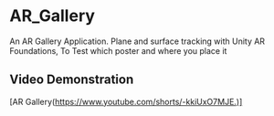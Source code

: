 # AR_Gallery

An AR Gallery Application. Plane and surface tracking with Unity AR Foundations,
To Test which poster and where you place it

## Video Demonstration
[AR Gallery(https://www.youtube.com/shorts/-kkiUxO7MJE.)]
